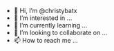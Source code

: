 - 👋 Hi, I’m @christybatx
- 👀 I’m interested in ...
- 🌱 I’m currently learning ...
- 💞️ I’m looking to collaborate on ...
- 📫 How to reach me ...

<!---
christybatx/christybatx is a ✨ special ✨ repository because its `README.md` (this file) appears on your GitHub profile.
You can click the Preview link to take a look at your changes.
--->
